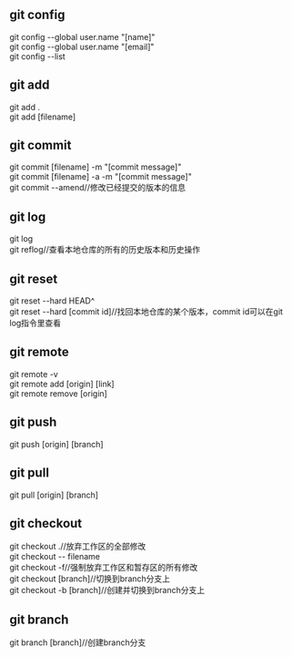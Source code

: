 ## git config
git config --global user.name "[name]"  
git config --global user.name "[email]"  
git config --list  

## git add
git add .  
git add [filename]  

## git commit
git commit [filename] -m "[commit message]"  
git commit [filename] -a -m "[commit message]"  
git commit --amend//修改已经提交的版本的信息  

## git log
git log  
git reflog//查看本地仓库的所有的历史版本和历史操作  

## git reset
git reset --hard HEAD^  
git reset --hard [commit id]//找回本地仓库的某个版本，commit id可以在git log指令里查看  

## git remote
git remote -v  
git remote add [origin] [link]  
git remote remove [origin]  

## git push
git push [origin] [branch]  

## git pull
git pull [origin] [branch]  

## git checkout
git checkout .//放弃工作区的全部修改  
git checkout -- filename  
git checkout -f//强制放弃工作区和暂存区的所有修改  
git checkout [branch]//切换到branch分支上  
git checkout -b [branch]//创建并切换到branch分支上  

## git branch
git branch [branch]//创建branch分支  
